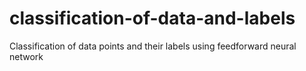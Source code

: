 # classification-of-data-and-labels
Classification of data points and their labels using feedforward neural network
